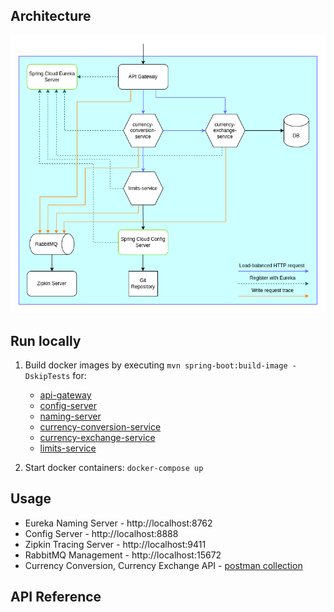 ## Architecture
![Currency Operations Microservices architecture](docs/images/architecture-diagram.png)

## Run locally
1) Build docker images by executing `mvn spring-boot:build-image -DskipTests` for:
   - [api-gateway](api-gateway/)
   - [config-server](config-server/)
   - [naming-server](naming-server/)
   - [currency-conversion-service](currency-conversion-service/)
   - [currency-exchange-service](currency-exchange-service/)
   - [limits-service](limits-service/)

2) Start docker containers: `docker-compose up`

## Usage
- Eureka Naming Server - http://localhost:8762
- Config Server - http://localhost:8888
- Zipkin Tracing Server - http://localhost:9411
- RabbitMQ Management - http://localhost:15672
- Currency Conversion, Currency Exchange API - [postman collection](docs/postman-collections)

## API Reference